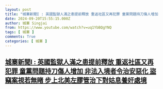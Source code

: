 ```yaml
---
layout: post
title: "城寨新聞I : 英國監獄人滿之患提前釋放 重返社區又再犯罪 童黨問題持刀傷人增加 非法入境者令治安惡化 盜竊案視若無睹 步上北美左膠管治下對姑息養奸處境"
date: 2024-09-20T15:55:15.000Z
author: 城寨 Singjai
from: https://www.youtube.com/watch?v=uq1YbBQgYNQ
tags: [ 城寨 ]
comments: True
categories: [ 城寨 ]
---
```

<!--1726847715000-->
[城寨新聞I : 英國監獄人滿之患提前釋放 重返社區又再犯罪 童黨問題持刀傷人增加 非法入境者令治安惡化 盜竊案視若無睹 步上北美左膠管治下對姑息養奸處境](https://www.youtube.com/watch?v=uq1YbBQgYNQ)
------

<div>

</div>
